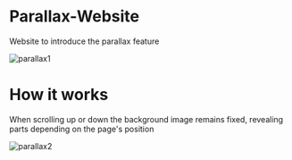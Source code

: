 # Parallax-Website
Website to introduce the parallax feature

![parallax1](https://user-images.githubusercontent.com/102544229/175935544-7c913ddd-89cb-4d7d-854d-ddc694c2d873.jpg)

# How it works

When scrolling up or down the background image remains fixed, revealing parts depending on the page's position

![parallax2](https://user-images.githubusercontent.com/102544229/175936392-590bb21d-5cef-4c5c-b48e-21504da1d0dd.jpg)
